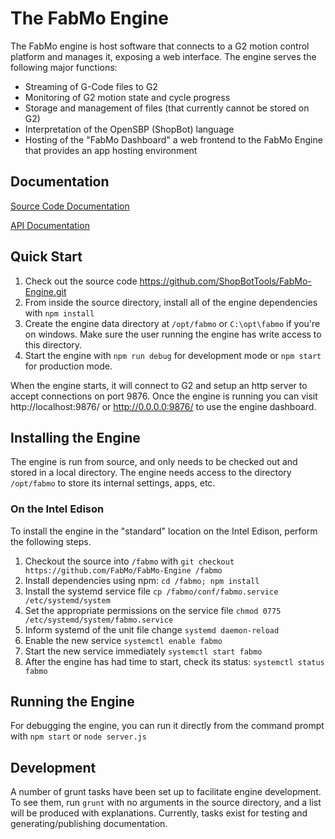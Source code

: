 # The FabMo Engine
The FabMo engine is host software that connects to a G2 motion control platform and manages it, exposing a web interface.  The engine serves the following major functions:

* Streaming of G-Code files to G2
* Monitoring of G2 motion state and cycle progress
* Storage and management of files (that currently cannot be stored on G2)
* Interpretation of the OpenSBP (ShopBot) language
* Hosting of the "FabMo Dashboard" a web frontend to the FabMo Engine that provides an app hosting environment

## Documentation
[Source Code Documentation](http://shopbottools.github.io/FabMo-Engine/) 

[API Documentation](http://shopbottools.github.io/FabMo-Engine/api)

## Quick Start
1. Check out the source code https://github.com/ShopBotTools/FabMo-Engine.git
2. From inside the source directory, install all of the engine dependencies with `npm install`
3. Create the engine data directory at `/opt/fabmo` or `C:\opt\fabmo` if you're on windows.  Make sure the user running the engine has write access to this directory.
4. Start the engine with `npm run debug` for development mode or `npm start` for production mode.

When the engine starts, it will connect to G2 and setup an http server to accept connections on port 9876.  Once the engine is running you can visit http://localhost:9876/ or http://0.0.0.0:9876/ to use the engine dashboard.

## Installing the Engine
The engine is run from source, and only needs to be checked out and stored in a local directory.   The engine needs access to the directory `/opt/fabmo` to store its internal settings, apps, etc.

### On the Intel Edison
To install the engine in the "standard" location on the Intel Edison, perform the following steps.
1. Checkout the source into `/fabmo` with `git checkout https://github.com/FabMo/FabMo-Engine /fabmo`
2. Install dependencies using npm: `cd /fabmo; npm install`
3. Install the systemd service file `cp /fabmo/conf/fabmo.service /etc/systemd/system`
4. Set the appropriate permissions on the service file `chmod 0775 /etc/systemd/system/fabmo.service`
5. Inform systemd of the unit file change `systemd daemon-reload`
6. Enable the new service `systemctl enable fabmo`
7. Start the new service immediately `systemctl start fabmo`
8. After the engine has had time to start, check its status: `systemctl status fabmo`

## Running the Engine
For debugging the engine, you can run it directly from the command prompt with `npm start` or `node server.js`

## Development
A number of grunt tasks have been set up to facilitate engine development.  To see them, run `grunt` with no arguments in the source directory, and a list will be produced with explanations.  Currently, tasks exist for testing and generating/publishing documentation.
